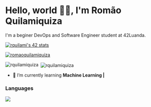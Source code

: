 
<h1 align="left">Hello, world 👋🏾, I'm Romão Quilamiquiza</h1>
<p align="left">I'm a beginer DevOps and Software Engineer student at 42Luanda.</p>

<a href="https://github.com/oakoudad/badge42"><img src="https://badge.mediaplus.ma/greenbinary/rquilami?1337Badge=off&UM6P=off" alt="rquilami's 42 stats" /></a>
<p align="left">
  <a href="https://www.linkedin.com/in/rom%C3%A3o-quilamiquiza-4767092b1/" target="_blank">
    <img src="https://img.shields.io/badge/LinkedIn-000000?style=for-the-badge&logo=linkedin&logoColor=white" alt="romaoquilamiquiza"/>
  </a>
</p>

<p><img align="left" src="https://github-readme-stats.vercel.app/api/top-langs?username=rquilamiquiza&show_icons=true&locale=en&layout=compact" alt="rquilamiquiza" /></p>

<p>&nbsp;<img align="center" src="https://github-readme-stats.vercel.app/api?username=rquilamiquiza&show_icons=true&locale=en" alt="rquilamiquiza" /></p>

- 🚀 I’m currently learning **Machine Learning |**


<h3 align="left">Languages</h3>
<p>
  <a href="https://skillicons.dev">
    <img src="https://skillicons.dev/icons?i=c,cpp,bash,py,django,linux,git,kubernetes,docker,mysql" />
  </a>
</p>





